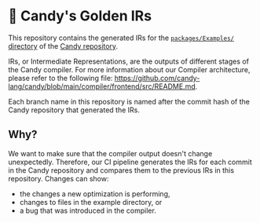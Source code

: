 # 🍭 Candy's Golden IRs

This repository contains the generated IRs for the [`packages/Examples/` directory](https://github.com/candy-lang/candy/tree/main/packages/Examples) of the [Candy repository](https://github.com/candy-lang/candy).

IRs, or Intermediate Representations, are the outputs of different stages of the Candy compiler.
For more information about our Compiler architecture, please refer to the following file: https://github.com/candy-lang/candy/blob/main/compiler/frontend/src/README.md.

Each branch name in this repository is named after the commit hash of the Candy repository that generated the IRs.

## Why?

We want to make sure that the compiler output doesn't change unexpectedly.
Therefore, our CI pipeline generates the IRs for each commit in the Candy repository and compares them to the previous IRs in this repository.
Changes can show:

- the changes a new optimization is performing,
- changes to files in the example directory, or
- a bug that was introduced in the compiler.
